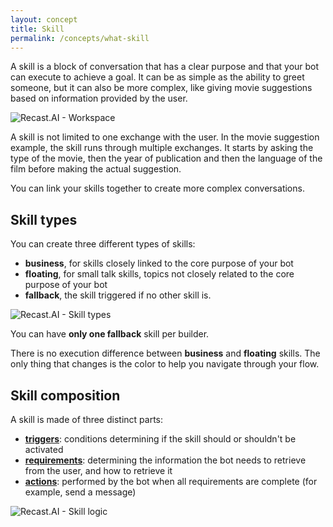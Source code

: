 ```yaml
---
layout: concept
title: Skill
permalink: /concepts/what-skill
---
```


A skill is a block of conversation that has a clear purpose and that your bot can execute to achieve a goal. It can be as simple as the ability to greet someone, but it can also be more complex,
like giving movie suggestions based on information provided by the user.

![Recast.AI - Workspace](//cdn.recast.ai/man/recast-ai-what-skill-1.png)

A skill is not limited to one exchange with the user. In the movie suggestion example, the skill runs through multiple exchanges. It starts by asking the type of the movie, then
the year of publication and then the language of the film before making the actual suggestion.

You can link your skills together to create more complex conversations.

## Skill types

You can create three different types of skills:

* **business**, for skills closely linked to the core purpose of your bot
* **floating**, for small talk skills, topics not closely related to the core purpose of your bot
* **fallback**, the skill triggered if no other skill is.

![Recast.AI - Skill types](//cdn.recast.ai/man/recast-ai-what-skill-2.png)

You can have **only one fallback** skill per builder.

There is no execution difference between **business** and **floating** skills. The only thing that changes is the color to help you navigate through your flow.

## Skill composition

A skill is made of three distinct parts:

- **<a href="/concepts/trigger">triggers</a>**: conditions determining if the skill should or shouldn't be activated
- **<a href="/concepts/requirement">requirements</a>**: determining the information the bot needs to retrieve from the user, and how to retrieve it
- **<a href="/concepts/action">actions</a>**: performed by the bot when all requirements are complete (for example, send a message)

![Recast.AI - Skill logic](//cdn.recast.ai/man/recast-ai-skill-logic.png)
